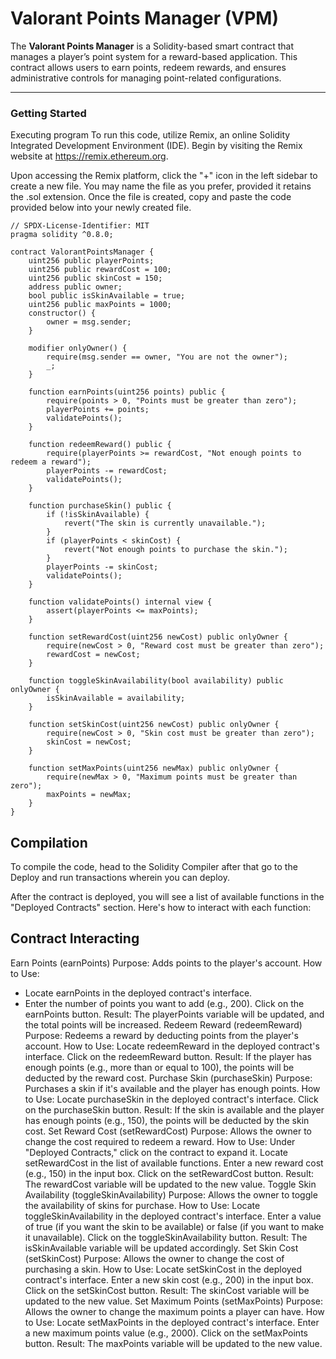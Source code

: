 # Valorant Points Manager (VPM)
The **Valorant Points Manager** is a Solidity-based smart contract that manages a player’s point system for a reward-based application. This contract allows users to earn points, redeem rewards, and ensures administrative controls for managing point-related configurations.

---
### Getting Started
Executing program
To run this code, utilize Remix, an online Solidity Integrated Development Environment (IDE). Begin by visiting the Remix website at https://remix.ethereum.org.

Upon accessing the Remix platform, click the "+" icon in the left sidebar to create a new file. You may name the file as you prefer, provided it retains the .sol extension. Once the file is created, copy and paste the code provided below into your newly created file.
```
// SPDX-License-Identifier: MIT
pragma solidity ^0.8.0;

contract ValorantPointsManager {
    uint256 public playerPoints;
    uint256 public rewardCost = 100; 
    uint256 public skinCost = 150; 
    address public owner;
    bool public isSkinAvailable = true; 
    uint256 public maxPoints = 1000; 
    constructor() {
        owner = msg.sender;
    }

    modifier onlyOwner() {
        require(msg.sender == owner, "You are not the owner");
        _;
    }

    function earnPoints(uint256 points) public {
        require(points > 0, "Points must be greater than zero");
        playerPoints += points;
        validatePoints();
    }

    function redeemReward() public {
        require(playerPoints >= rewardCost, "Not enough points to redeem a reward");
        playerPoints -= rewardCost;
        validatePoints();
    }

    function purchaseSkin() public {
        if (!isSkinAvailable) {
            revert("The skin is currently unavailable.");
        }
        if (playerPoints < skinCost) {
            revert("Not enough points to purchase the skin.");
        }
        playerPoints -= skinCost; 
        validatePoints(); 
    }

    function validatePoints() internal view {
        assert(playerPoints <= maxPoints);
    }

    function setRewardCost(uint256 newCost) public onlyOwner {
        require(newCost > 0, "Reward cost must be greater than zero");
        rewardCost = newCost;
    }

    function toggleSkinAvailability(bool availability) public onlyOwner {
        isSkinAvailable = availability;
    }

    function setSkinCost(uint256 newCost) public onlyOwner {
        require(newCost > 0, "Skin cost must be greater than zero");
        skinCost = newCost;
    }

    function setMaxPoints(uint256 newMax) public onlyOwner {
        require(newMax > 0, "Maximum points must be greater than zero");
        maxPoints = newMax;
    }
}
```

## Compilation
To compile the code, head to the Solidity Compiler after that go to the Deploy and run transactions wherein you can deploy.

After the contract is deployed, you will see a list of available functions in the "Deployed Contracts" section. Here's how to interact with each function:

## Contract Interacting 
Earn Points (earnPoints)
Purpose: Adds points to the player's account.
How to Use:
- Locate earnPoints in the deployed contract's interface.
- Enter the number of points you want to add (e.g., 200).
Click on the earnPoints button.
Result: The playerPoints variable will be updated, and the total points will be increased.
Redeem Reward (redeemReward)
Purpose: Redeems a reward by deducting points from the player's account.
How to Use:
Locate redeemReward in the deployed contract's interface.
Click on the redeemReward button.
Result: If the player has enough points (e.g., more than or equal to 100), the points will be deducted by the reward cost.
Purchase Skin (purchaseSkin)
Purpose: Purchases a skin if it's available and the player has enough points.
How to Use:
Locate purchaseSkin in the deployed contract's interface.
Click on the purchaseSkin button.
Result: If the skin is available and the player has enough points (e.g., 150), the points will be deducted by the skin cost.
Set Reward Cost (setRewardCost)
Purpose: Allows the owner to change the cost required to redeem a reward.
How to Use:
Under "Deployed Contracts," click on the contract to expand it.
Locate setRewardCost in the list of available functions.
Enter a new reward cost (e.g., 150) in the input box.
Click on the setRewardCost button.
Result: The rewardCost variable will be updated to the new value.
Toggle Skin Availability (toggleSkinAvailability)
Purpose: Allows the owner to toggle the availability of skins for purchase.
How to Use:
Locate toggleSkinAvailability in the deployed contract's interface.
Enter a value of true (if you want the skin to be available) or false (if you want to make it unavailable).
Click on the toggleSkinAvailability button.
Result: The isSkinAvailable variable will be updated accordingly.
Set Skin Cost (setSkinCost)
Purpose: Allows the owner to change the cost of purchasing a skin.
How to Use:
Locate setSkinCost in the deployed contract's interface.
Enter a new skin cost (e.g., 200) in the input box.
Click on the setSkinCost button.
Result: The skinCost variable will be updated to the new value.
Set Maximum Points (setMaxPoints)
Purpose: Allows the owner to change the maximum points a player can have.
How to Use:
Locate setMaxPoints in the deployed contract's interface.
Enter a new maximum points value (e.g., 2000).
Click on the setMaxPoints button.
Result: The maxPoints variable will be updated to the new value.


